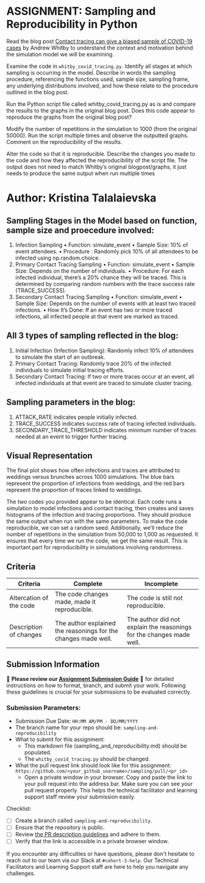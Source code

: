 # ASSIGNMENT: Sampling and Reproducibility in Python

Read the blog post [Contact tracing can give a biased sample of COVID-19 cases](https://andrewwhitby.com/2020/11/24/contact-tracing-biased/) by Andrew Whitby to understand the context and motivation behind the simulation model we will be examining.

Examine the code in `whitby_covid_tracing.py`. Identify all stages at which sampling is occurring in the model. Describe in words the sampling procedure, referencing the functions used, sample size, sampling frame, any underlying distributions involved, and how these relate to the procedure outlined in the blog post.

Run the Python script file called whitby_covid_tracing.py as is and compare the results to the graphs in the original blog post. Does this code appear to reproduce the graphs from the original blog post?

Modify the number of repetitions in the simulation to 1000 (from the original 50000). Run the script multiple times and observe the outputted graphs. Comment on the reproducibility of the results.

Alter the code so that it is reproducible. Describe the changes you made to the code and how they affected the reproducibility of the script file. The output does not need to match Whitby’s original blogpost/graphs, it just needs to produce the same output when run multiple times

# Author: Kristina Talalaievska
## Sampling Stages in the Model based on function, sample size and proecedure involved:

 1. Infection Sampling
 • Function: simulate_event
 • Sample Size: 10% of event attendees.
 • Procedure : Randomly pick 10% of all attendees to be infected using np.random.choice.
 2. Primary Contact Tracing Sampling
 • Function: simulate_event
 • Sample Size: Depends on the number of individuals.
 • Procedure: For each infected individual, there’s a 20% chance they will be traced. This is determined by comparing random numbers with the trace success rate (TRACE_SUCCESS).
 3. Secondary Contact Tracing Sampling
 • Function: simulate_event
 • Sample Size: Depends on the number of events with at least two traced infections.
 • How It’s Done: If an event has two or more traced infections, all infected people at that event are marked as traced.

## All 3 types of sampling reflected in the blog: 
 1. Initial Infection (Infection Sampling): Randomly infect 10% of attendees to simulate the start of an outbreak.
 2. Primary Contact Tracing: Randomly trace 20% of the infected individuals to simulate initial tracing efforts.
 3. Secondary Contact Tracing: If two or more traces occur at an event, all infected individuals at that event are traced to simulate cluster tracing.

## Sampling parameters in the blog:
 1. ATTACK_RATE indicates people initially infected.
 2. TRACE_SUCCESS indicates success rate of tracing infected individuals.
 3. SECONDARY_TRACE_THRESHOLD indicates  minimum number of traces needed at an event to trigger further tracing.

## Visual Representation
The final plot shows how often infections and traces are attributed to weddings versus brunches across 1000 simulations. The blue bars represent the proportion of infections from weddings, and the red bars represent the proportion of traces linked to weddings.

The two codes you provided appear to be identical. Each code runs a simulation to model infections and contact tracing, then creates and saves histograms of the infection and tracing proportions. They should produce the same output when run with the same parameters. To make the code reproducible, we can set a random seed.
Additionally, we’ll reduce the number of repetitions in the simulation from 50,000 to 1,000 as requested. It ensures that every time we run the code, we get the same result. This is important part for reproducibility in simulations involving randomness.

  

## Criteria

|Criteria|Complete|Incomplete|
|--------|----|----|
|Altercation of the code|The code changes made, made it reproducible.|The code is still not reproducible.|
|Description of changes|The author explained the reasonings for the changes made well.|The author did not explain the reasonings for the changes made well.|

## Submission Information

🚨 **Please review our [Assignment Submission Guide](https://github.com/UofT-DSI/onboarding/blob/main/onboarding_documents/submissions.md)** 🚨 for detailed instructions on how to format, branch, and submit your work. Following these guidelines is crucial for your submissions to be evaluated correctly.

### Submission Parameters:
* Submission Due Date: `HH:MM AM/PM - DD/MM/YYYY`
* The branch name for your repo should be: `sampling-and-reproducibility`
* What to submit for this assignment:
    * This markdown file (sampling_and_reproducibility.md) should be populated.
    * The `whitby_covid_tracing.py` should be changed.
* What the pull request link should look like for this assignment: `https://github.com/<your_github_username>/sampling/pull/<pr_id>`
    * Open a private window in your browser. Copy and paste the link to your pull request into the address bar. Make sure you can see your pull request properly. This helps the technical facilitator and learning support staff review your submission easily.

Checklist:
- [ ] Create a branch called `sampling-and-reproducibility`.
- [ ] Ensure that the repository is public.
- [ ] Review [the PR description guidelines](https://github.com/UofT-DSI/onboarding/blob/main/onboarding_documents/submissions.md#guidelines-for-pull-request-descriptions) and adhere to them.
- [ ] Verify that the link is accessible in a private browser window.

If you encounter any difficulties or have questions, please don't hesitate to reach out to our team via our Slack at `#cohort-3-help`. Our Technical Facilitators and Learning Support staff are here to help you navigate any challenges.
